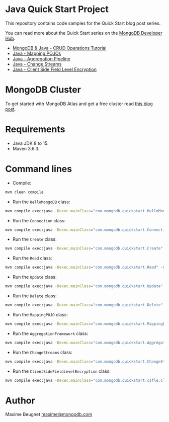 # Java Quick Start Project

This repository contains code samples for the Quick Start blog post series.

You can read more about the Quick Start series on the [MongoDB Developer Hub](https://developer.mongodb.com/learn/).

- [MongoDB & Java - CRUD Operations Tutorial](https://developer.mongodb.com/quickstart/java-setup-crud-operations)
- [Java - Mapping POJOs](https://developer.mongodb.com/quickstart/java-mapping-pojos)
- [Java - Aggregation Pipeline](https://developer.mongodb.com/quickstart/java-aggregation-pipeline)
- [Java - Change Streams](https://developer.mongodb.com/quickstart/java-change-streams)
- [Java - Client Side Field Level Encryption](https://developer.mongodb.com/quickstart/java-client-side-field-level-encryption/)

# MongoDB Cluster

To get started with MongoDB Atlas and get a free cluster read [this blog post](https://developer.mongodb.com/quickstart/free-atlas-cluster).

# Requirements

- Java JDK 8 to 15.
- Maven 3.6.3.

# Command lines

- Compile: 

```sh
mvn clean compile
```

- Run the `HelloMongoDB` class: 

```sh
mvn compile exec:java -Dexec.mainClass="com.mongodb.quickstart.HelloMongoDB"
```
- Run the `Connection` class: 

```sh
mvn compile exec:java -Dexec.mainClass="com.mongodb.quickstart.Connection" -Dmongodb.uri="mongodb+srv://USERNAME:PASSWORD@cluster0-abcde.mongodb.net/test?w=majority"
```

- Run the `Create` class:

```sh
mvn compile exec:java -Dexec.mainClass="com.mongodb.quickstart.Create" -Dmongodb.uri="mongodb+srv://USERNAME:PASSWORD@cluster0-abcde.mongodb.net/test?w=majority"
```

- Run the `Read` class:

```sh
mvn compile exec:java -Dexec.mainClass="com.mongodb.quickstart.Read" -Dmongodb.uri="mongodb+srv://USERNAME:PASSWORD@cluster0-abcde.mongodb.net/test?w=majority"
```

- Run the `Update` class:

```sh
mvn compile exec:java -Dexec.mainClass="com.mongodb.quickstart.Update" -Dmongodb.uri="mongodb+srv://USERNAME:PASSWORD@cluster0-abcde.mongodb.net/test?w=majority"
```

- Run the `Delete` class:

```sh
mvn compile exec:java -Dexec.mainClass="com.mongodb.quickstart.Delete" -Dmongodb.uri="mongodb+srv://USERNAME:PASSWORD@cluster0-abcde.mongodb.net/test?w=majority"
```

- Run the `MappingPOJO` class:

```sh
mvn compile exec:java -Dexec.mainClass="com.mongodb.quickstart.MappingPOJO" -Dmongodb.uri="mongodb+srv://USERNAME:PASSWORD@cluster0-abcde.mongodb.net/test?w=majority"
```

- Run the `AggregationFramework` class:

```sh
mvn compile exec:java -Dexec.mainClass="com.mongodb.quickstart.AggregationFramework" -Dmongodb.uri="mongodb+srv://USERNAME:PASSWORD@cluster0-abcde.mongodb.net/test?w=majority"
```

- Run the `ChangeStreams` class:

```sh
mvn compile exec:java -Dexec.mainClass="com.mongodb.quickstart.ChangeStreams" -Dmongodb.uri="mongodb+srv://USERNAME:PASSWORD@cluster0-abcde.mongodb.net/test?w=majority"
```

- Run the `ClientSideFieldLevelEncryption` class:
```sh
mvn compile exec:java -Dexec.mainClass="com.mongodb.quickstart.csfle.ClientSideFieldLevelEncryption" -Dmongodb.uri="mongodb+srv://USERNAME:PASSWORD@cluster0-abcde.mongodb.net/test?w=majority"
```


# Author

Maxime Beugnet <maxime@mongodb.com>
